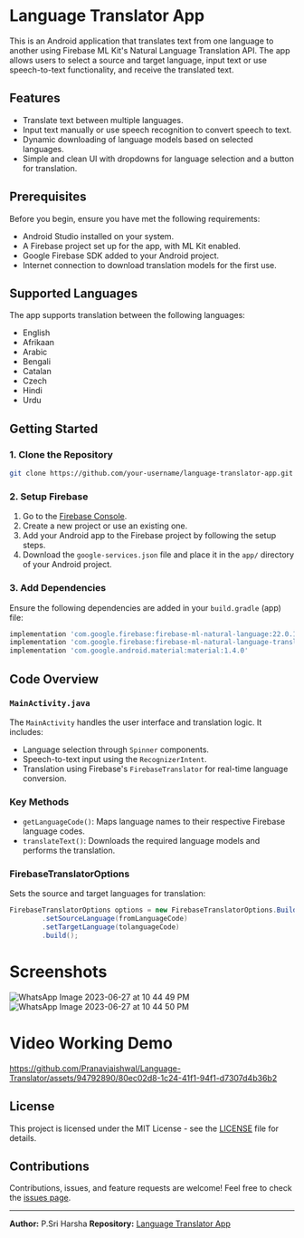 # Language Translator App

This is an Android application that translates text from one language to another using Firebase ML Kit's Natural Language Translation API. The app allows users to select a source and target language, input text or use speech-to-text functionality, and receive the translated text.

## Features
- Translate text between multiple languages.
- Input text manually or use speech recognition to convert speech to text.
- Dynamic downloading of language models based on selected languages.
- Simple and clean UI with dropdowns for language selection and a button for translation.

## Prerequisites
Before you begin, ensure you have met the following requirements:
- Android Studio installed on your system.
- A Firebase project set up for the app, with ML Kit enabled.
- Google Firebase SDK added to your Android project.
- Internet connection to download translation models for the first use.

## Supported Languages
The app supports translation between the following languages:
- English
- Afrikaan
- Arabic
- Bengali
- Catalan
- Czech
- Hindi
- Urdu

## Getting Started

### 1. Clone the Repository
```bash
git clone https://github.com/your-username/language-translator-app.git
```
### 2. Setup Firebase
1. Go to the [Firebase Console](https://console.firebase.google.com/).
2. Create a new project or use an existing one.
3. Add your Android app to the Firebase project by following the setup steps.
4. Download the `google-services.json` file and place it in the `app/` directory of your Android project.

### 3. Add Dependencies
Ensure the following dependencies are added in your `build.gradle` (app) file:

```gradle
implementation 'com.google.firebase:firebase-ml-natural-language:22.0.1'
implementation 'com.google.firebase:firebase-ml-natural-language-translate-model:20.0.7'
implementation 'com.google.android.material:material:1.4.0'
```
## Code Overview

### `MainActivity.java`
The `MainActivity` handles the user interface and translation logic. It includes:
- Language selection through `Spinner` components.
- Speech-to-text input using the `RecognizerIntent`.
- Translation using Firebase's `FirebaseTranslator` for real-time language conversion.

### Key Methods
- `getLanguageCode()`: Maps language names to their respective Firebase language codes.
- `translateText()`: Downloads the required language models and performs the translation.

### FirebaseTranslatorOptions
Sets the source and target languages for translation:

```java
FirebaseTranslatorOptions options = new FirebaseTranslatorOptions.Builder()
        .setSourceLanguage(fromLanguageCode)
        .setTargetLanguage(tolanguageCode)
        .build();
```
# Screenshots
![WhatsApp Image 2023-06-27 at 10 44 49 PM](https://github.com/Pranavjaishwal/Language-Translator/assets/94792890/444dffc9-101c-4dbc-a2f1-47f71125a3dd)
![WhatsApp Image 2023-06-27 at 10 44 50 PM](https://github.com/Pranavjaishwal/Language-Translator/assets/94792890/832ae80b-a516-45c6-8911-e6e75779c1fc)


# Video Working Demo

https://github.com/Pranavjaishwal/Language-Translator/assets/94792890/80ec02d8-1c24-41f1-94f1-d7307d4b36b2

## License
This project is licensed under the MIT License - see the [LICENSE](LICENSE) file for details.

## Contributions
Contributions, issues, and feature requests are welcome! Feel free to check the [issues page](https://github.com/your-username/language-translator-app/issues).

---

**Author:** P.Sri Harsha
**Repository:** [Language Translator App](https://github.com/your-username/language-translator-app)  



